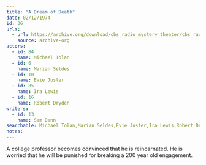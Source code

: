 ```yaml
---
title: "A Dream of Death"
date: 02/12/1974
id: 36
urls: 
  - url: https://archive.org/download/cbs_radio_mystery_theater/cbs_radio_mystery_theater-0001-0050.zip/cbs_radio_mystery_theater-0001-0050%2Fcbsrmt_0036_a_dream_of_death.mp3
    source: archive-org
actors:  
  - id: 84
    name: Michael Tolan  
  - id: 6
    name: Marian Seldes  
  - id: 10
    name: Evie Juster  
  - id: 85
    name: Ira Lewis  
  - id: 16
    name: Robert Dryden
writers:  
  - id: 13
    name: Sam Dann
searchable: Michael Tolan,Marian Seldes,Evie Juster,Ira Lewis,Robert Dryden Sam Dann
notes:  
---
```

A college professor becomes convinced that he is reincarnated. He is worried that he will be punished for breaking a 200 year old engagement.
